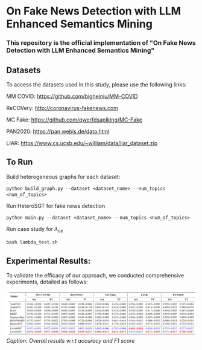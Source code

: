 # On Fake News Detection with LLM Enhanced Semantics Mining

### This repository is the official implementation of "On Fake News Detection with LLM Enhanced Semantics Mining" 

## Datasets

To access the datasets used in this study, please use the following links:

MM COVID: https://github.com/bigheiniu/MM-COVID

ReCOVery: http://coronavirus-fakenews.com

MC Fake: https://github.com/qwerfdsaplking/MC-Fake

PAN2020: https://pan.webis.de/data.html

LIAR: https://www.cs.ucsb.edu/~william/data/liar_dataset.zip

## To Run

Build heterogeneous graphs for each dataset:

```
python build_graph.py --dataset <dataset_name> --num_topics <num_of_topics>
```

Run HeteroSGT for fake news detection

```
python main.py --dataset <dataset_name> --num_topics <num_of_topics>
```

Run case study for $\lambda_{ce}$

```python
bash lambda_test.sh
```

## Experimental Results:
To validate the efficacy of our approach, we conducted comprehensive experiments, detailed as follows:

![Overall Results](/figs/res_all_1.png "Overall results w.r.t accuracy and F1 score ")
*Caption: Overall results w.r.t accuracy and F1 score*

